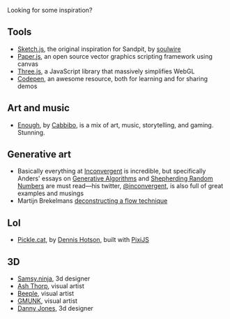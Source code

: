 Looking for some inspiration?

## Tools
- [Sketch.js](https://github.com/soulwire/sketch.js), the original inspiration for Sandpit, by [soulwire](https://soulwire.co.uk/)
- [Paper.js](http://paperjs.org/), an open source vector graphics scripting framework using canvas
- [Three.js](https://threejs.org/), a JavaScript library that massively simplifies WebGL
- [Codepen](https://codepen.io/), an awesome resource, both for learning and for sharing demos

## Art and music
- [Enough](http://cabbi.bo/enough/), by [Cabbibo](https://twitter.com/Cabbibo), is a mix of art, music, storytelling, and gaming. Stunning.

## Generative art
- Basically everything at [Inconvergent](http://inconvergent.net/) is incredible, but specifically Anders' essays on [Generative Algorithms](http://inconvergent.net/generative/) and [Shepherding Random Numbers](http://inconvergent.net/shepherding-random-numbers/) are must read—his twitter, [@inconvergent](https://twitter.com/inconvergent), is also full of great examples and musings
- Martijn Brekelmans [deconstructing a flow technique](https://martijnbrekelmans.com/generative-art/heart-deconstruction/techniques.html)

## Lol
- [Pickle.cat](http://dn.ht/picklecat/), by [Dennis Hotson](http://dn.ht/), built with [PixiJS](http://www.pixijs.com/)

## 3D
- [Samsy.ninja](http://samsy.ninja/), 3d designer
- [Ash Thorp](http://ashthorp.com/), visual artist
- [Beeple](https://www.instagram.com/beeple_crap/), visual artist
- [GMUNK](http://gmunk.com/), visual artist
- [Danny Jones](http://yasly.com/), 3d designer
